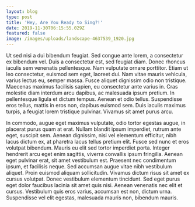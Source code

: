 ```yaml
---
layout: blog
type: post
title: 'Hey, Are You Ready to Sing?!'
date: 2019-11-30T06:15:55.029Z
featured: false
image: /images/uploads/landscape-4637539_1920.jpg
---
```

Ut sed nisi a dui bibendum feugiat. Sed congue ante lorem, a consectetur ex bibendum vel. Duis a consectetur est, sed feugiat diam. Donec rhoncus iaculis sem venenatis pellentesque. Nam vulputate ornare porttitor. Etiam ut leo consectetur, euismod sem eget, laoreet dui. Nam vitae mauris vehicula, varius lectus eu, semper massa. Fusce aliquet dignissim odio non tristique. Maecenas maximus facilisis sapien, eu consectetur ante varius in. Cras molestie diam interdum arcu dapibus, ac malesuada ipsum pretium. In pellentesque ligula et dictum tempus. Aenean et odio tellus. Suspendisse eros tellus, mattis in eros non, dapibus euismod sem. Duis iaculis maximus turpis, a feugiat lorem tristique pulvinar. Vivamus sit amet purus arcu.

In commodo, augue eget maximus vulputate, odio tortor egestas augue, in placerat purus quam at erat. Nullam blandit ipsum imperdiet, rutrum ante eget, suscipit sem. Aenean dignissim, nisi vel elementum efficitur, nibh lacus dictum ex, at pharetra lacus tellus pretium elit. Fusce sed nunc et eros volutpat bibendum. Mauris eu elit sed tortor imperdiet porta. Integer hendrerit arcu eget enim sagittis, viverra convallis ipsum fringilla. Aenean eget pulvinar erat, sit amet vestibulum est. Praesent nec condimentum ipsum, et facilisis neque. Sed accumsan augue vitae nibh vestibulum aliquet. Proin euismod aliquam sollicitudin. Vivamus dictum risus sit amet ex cursus volutpat. Donec vestibulum elementum tincidunt. Sed eget purus eget dolor faucibus lacinia sit amet quis nisi. Aenean venenatis nec elit et cursus. Vestibulum quis eros varius, accumsan est non, dictum urna. Suspendisse vel elit egestas, malesuada mauris non, bibendum mauris.
